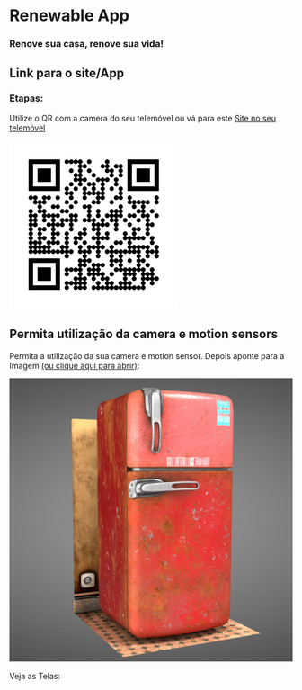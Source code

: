 # Renewable App
###  Renove sua casa, renove sua vida!

## Link para o site/App

### Etapas:

 Utilize o QR com a camera do seu telemóvel ou vá para este [Site no seu telemóvel](https://rbdeandrade.github.io/renewableapp/)

 ![QRCode](https://raw.githubusercontent.com/rbdeandrade/renewableapp/main/test/qrcode.png)
 <br />

 ## Permita utilização da camera e motion sensors
 Permita a utilização da sua camera e motion sensor. Depois aponte para a Imagem [(ou clique aqui para abrir)](https://raw.githubusercontent.com/rbdeandrade/renewableapp/main/nft/fridge.jpg):

 ![fridge](https://raw.githubusercontent.com/rbdeandrade/renewableapp/main/nft/fridge.jpg)

 Veja as Telas:
